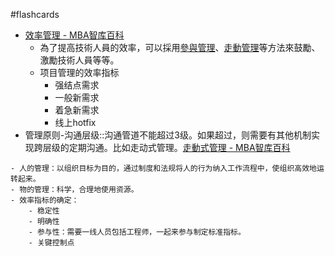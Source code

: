 #flashcards 
- [效率管理 - MBA智库百科](https://wiki.mbalib.com/zh-tw/%E6%95%88%E7%8E%87%E7%AE%A1%E7%90%86)
	- 為了提高技術人員的效率，可以採用[參與管理](https://wiki.mbalib.com/zh-tw/%E5%8F%82%E4%B8%8E%E7%AE%A1%E7%90%86 "参与管理")、[走動管理](https://wiki.mbalib.com/zh-tw/%E8%B5%B0%E5%8A%A8%E7%AE%A1%E7%90%86 "走动管理")等方法來鼓勵、激勵技術人員等等。
	- 项目管理的效率指标
		- 强结点需求
		- 一般新需求
		- 着急新需求
		- 线上hotfix
- 管理原则-沟通层级::沟通管道不能超过3级。如果超过，则需要有其他机制实现跨层级的定期沟通。比如走动式管理。[走動式管理 - MBA智库百科](https://wiki.mbalib.com/zh-tw/%E8%B5%B0%E5%8A%A8%E7%AE%A1%E7%90%86)
<!--SR:!2025-02-16,132,250-->
	- 人的管理：以组织目标为目的，通过制度和法规将人的行为纳入工作流程中，使组织高效地运转起来。
	- 物的管理：科学，合理地使用资源。
	- 效率指标的确定：
		- 稳定性
		- 明确性
		- 参与性：需要一线人员包括工程师，一起来参与制定标准指标。
		- 关键控制点

